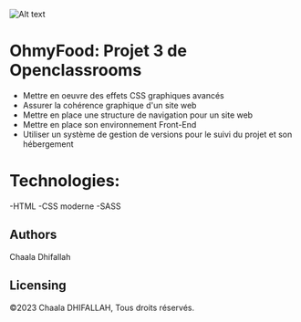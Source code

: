 ![Alt text](<images/Homepage (1).png>)
# OhmyFood: Projet 3 de Openclassrooms
* Mettre en oeuvre des effets CSS graphiques avancés
* Assurer la cohérence graphique d'un site web
* Mettre en place une structure de navigation pour un site web
* Mettre en place son environnement Front-End
* Utiliser un système de gestion de versions pour le suivi du projet et son hébergement

# Technologies: 
-HTML
-CSS moderne
-SASS

## Authors
Chaala Dhifallah

## Licensing
©2023 Chaala DHIFALLAH, Tous droits réservés.
